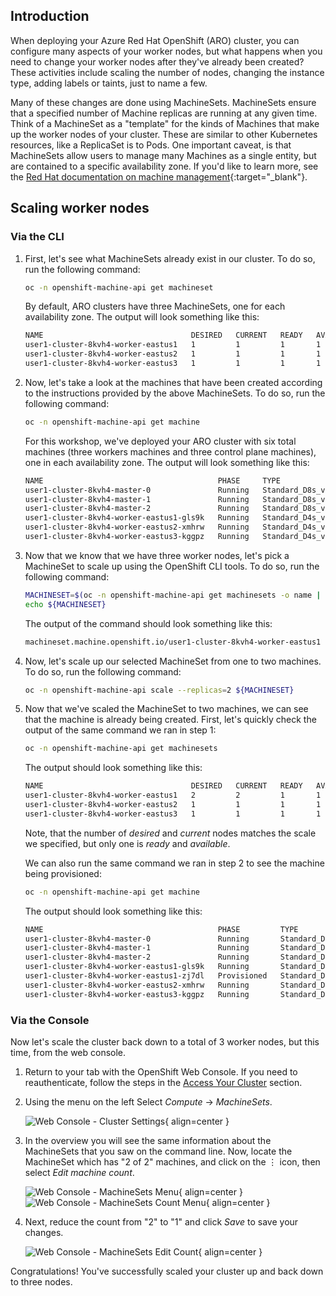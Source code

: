 ## Introduction

When deploying your Azure Red Hat OpenShift (ARO) cluster, you can configure many aspects of your worker nodes, but what happens when you need to change your worker nodes after they've already been created? These activities include scaling the number of nodes, changing the instance type, adding labels or taints, just to name a few.

Many of these changes are done using MachineSets. MachineSets ensure that a specified number of Machine replicas are running at any given time. Think of a MachineSet as a "template" for the kinds of Machines that make up the worker nodes of your cluster. These are similar to other Kubernetes resources, like a ReplicaSet is to Pods. One important caveat, is that MachineSets allow users to manage many Machines as a single entity, but are contained to a specific availability zone. If you'd like to learn more, see the [Red Hat documentation on machine management](https://docs.openshift.com/container-platform/latest/machine_management/index.html){:target="_blank"}.

## Scaling worker nodes
### Via the CLI

1. First, let's see what MachineSets already exist in our cluster. To do so, run the following command:

    ```bash
    oc -n openshift-machine-api get machineset
    ```

    By default, ARO clusters have three MachineSets, one for each availability zone. The output will look something like this:

    ```bash
    NAME                                 DESIRED   CURRENT   READY   AVAILABLE   AGE
    user1-cluster-8kvh4-worker-eastus1   1         1         1       1           4h36m
    user1-cluster-8kvh4-worker-eastus2   1         1         1       1           4h36m
    user1-cluster-8kvh4-worker-eastus3   1         1         1       1           4h36m
    ```

2. Now, let's take a look at the machines that have been created according to the instructions provided by the above MachineSets. To do so, run the following command:

    ```bash
    oc -n openshift-machine-api get machine
    ```

    For this workshop, we've deployed your ARO cluster with six total machines (three workers machines and three control plane machines), one in each availability zone. The output will look something like this:

    ```bash
    NAME                                       PHASE     TYPE              REGION   ZONE   AGE
    user1-cluster-8kvh4-master-0               Running   Standard_D8s_v3   eastus   1      4h39m
    user1-cluster-8kvh4-master-1               Running   Standard_D8s_v3   eastus   2      4h39m
    user1-cluster-8kvh4-master-2               Running   Standard_D8s_v3   eastus   3      4h39m
    user1-cluster-8kvh4-worker-eastus1-gls9k   Running   Standard_D4s_v3   eastus   1      4h36m
    user1-cluster-8kvh4-worker-eastus2-xmhrw   Running   Standard_D4s_v3   eastus   2      4h36m
    user1-cluster-8kvh4-worker-eastus3-kggpz   Running   Standard_D4s_v3   eastus   3      4h36m
    ```

3. Now that we know that we have three worker nodes, let's pick a MachineSet to scale up using the OpenShift CLI tools. To do so, run the following command:

    ```bash
    MACHINESET=$(oc -n openshift-machine-api get machinesets -o name | head -1)
    echo ${MACHINESET}
    ```

    The output of the command should look something like this:

    ```bash
    machineset.machine.openshift.io/user1-cluster-8kvh4-worker-eastus1
    ```

4. Now, let's scale up our selected MachineSet from one to two machines. To do so, run the following command:

    ```bash
    oc -n openshift-machine-api scale --replicas=2 ${MACHINESET}
    ```

5. Now that we've scaled the MachineSet to two machines, we can see that the machine is already being created. First, let's quickly check the output of the same command we ran in step 1:

    ```bash
    oc -n openshift-machine-api get machinesets
    ```

    The output should look something like this:

    ```bash
    NAME                                 DESIRED   CURRENT   READY   AVAILABLE   AGE
    user1-cluster-8kvh4-worker-eastus1   2         2         1       1           4h50m
    user1-cluster-8kvh4-worker-eastus2   1         1         1       1           4h50m
    user1-cluster-8kvh4-worker-eastus3   1         1         1       1           4h50m
    ```

    Note, that the number of *desired* and *current* nodes matches the scale we specified, but only one is *ready* and *available*.

    We can also run the same command we ran in step 2 to see the machine being provisioned:

    ```bash
    oc -n openshift-machine-api get machine
    ```

    The output should look something like this:

    ```bash
    NAME                                       PHASE         TYPE              REGION   ZONE   AGE
    user1-cluster-8kvh4-master-0               Running       Standard_D8s_v3   eastus   1      4h58m
    user1-cluster-8kvh4-master-1               Running       Standard_D8s_v3   eastus   2      4h58m
    user1-cluster-8kvh4-master-2               Running       Standard_D8s_v3   eastus   3      4h58m
    user1-cluster-8kvh4-worker-eastus1-gls9k   Running       Standard_D4s_v3   eastus   1      4h55m
    user1-cluster-8kvh4-worker-eastus1-zj7dl   Provisioned   Standard_D4s_v3   eastus   1      9s
    user1-cluster-8kvh4-worker-eastus2-xmhrw   Running       Standard_D4s_v3   eastus   2      4h55m
    user1-cluster-8kvh4-worker-eastus3-kggpz   Running       Standard_D4s_v3   eastus   3      4h55m
    ```

### Via the Console

Now let's scale the cluster back down to a total of 3 worker nodes, but this time, from the web console.

1. Return to your tab with the OpenShift Web Console. If you need to reauthenticate, follow the steps in the [Access Your Cluster](../setup/3-access-cluster/) section.

1. Using the menu on the left Select *Compute* -> *MachineSets*.

    ![Web Console - Cluster Settings](/assets/images/web-console-machineset-sidebar.png){ align=center }

1. In the overview you will see the same information about the MachineSets that you saw on the command line. Now, locate the MachineSet which has "2 of 2" machines, and click on the ⋮ icon, then select *Edit machine count*.

    ![Web Console - MachineSets Menu](/assets/images/web-console-machinesets-three-dots.png){ align=center }
    ![Web Console - MachineSets Count Menu](/assets/images/web-console-machinesets-edit-count-menu.png){ align=center }

1. Next, reduce the count from "2" to "1" and click *Save* to save your changes.

    ![Web Console - MachineSets Edit Count](/assets/images/web-console-machinesets-edit-count.png){ align=center }

Congratulations! You've successfully scaled your cluster up and back down to three nodes.
